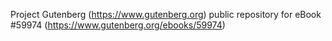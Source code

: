 Project Gutenberg (https://www.gutenberg.org) public repository for
eBook #59974 (https://www.gutenberg.org/ebooks/59974)

